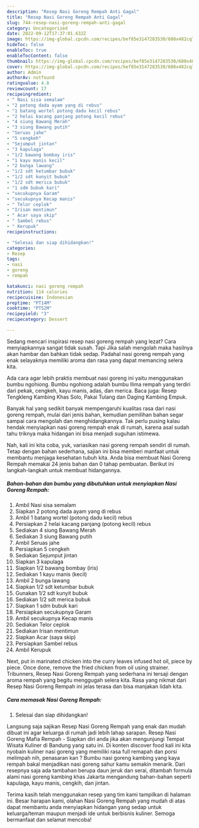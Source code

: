 ```yaml
---
description: "Resep Nasi Goreng Rempah Anti Gagal"
title: "Resep Nasi Goreng Rempah Anti Gagal"
slug: 744-resep-nasi-goreng-rempah-anti-gagal
category: Uncategorized
date: 2022-09-12T17:37:01.632Z
image: https://img-global.cpcdn.com/recipes/bef85e3147283530/680x482cq70/nasi-goreng-rempah-foto-resep-utama.jpg
hideToc: false
enableToc: true
enableTocContent: false
thumbnail: https://img-global.cpcdn.com/recipes/bef85e3147283530/680x482cq70/nasi-goreng-rempah-foto-resep-utama.jpg
cover: https://img-global.cpcdn.com/recipes/bef85e3147283530/680x482cq70/nasi-goreng-rempah-foto-resep-utama.jpg
author: Admin
authorAv: notfound
ratingvalue: 4.8
reviewcount: 17
recipeingredient:
- " Nasi sisa semalam"
- "2 potong dada ayam yang di rebus"
- "1 batang wortel potong dadu kecil rebus"
- "2 helai kacang panjang potong kecil rebus"
- "4 siung Bawang Merah"
- "3 siung Bawang putih"
- "Seruas jahe"
- "5 cengkeh"
- "Sejumput jintan"
- "3 kapulaga"
- "1/2 bawang bombay iris"
- "1 kayu manis kecil"
- "2 bunga lawang"
- "1/2 sdt ketumbar bubuk"
- "1/2 sdt kunyit bubuk"
- "1/2 sdt merica bubuk"
- "1 sdm bubuk kari"
- "secukupnya Garam"
- "secukupnya Kecap manis"
- " Telor ceplok"
- "Irisan mentimun"
- " Acar saya skip"
- " Sambel rebus"
- " Kerupuk"
recipeinstructions:

- "Selesai dan siap dihidangkan!"
categories:
- Resep
tags:
- nasi
- goreng
- rempah

katakunci: nasi goreng rempah 
nutrition: 114 calories
recipecuisine: Indonesian
preptime: "PT14M"
cooktime: "PT52M"
recipeyield: "3"
recipecategory: Dessert

---
```



Sedang mencari inspirasi resep nasi goreng rempah yang lezat? Cara menyiapkannya sangat tidak susah. Tapi Jika salah mengolah maka hasilnya akan hambar dan bahkan tidak sedap. Padahal nasi goreng rempah yang enak selayaknya memiliki aroma dan rasa yang dapat memancing selera kita.


Ada cara agar lebih praktis membuat nasi goreng ini yaitu menggunakan bumbu ngohiong. Bumbu ngohiong adalah bumbu llima rempah yang terdiri dari pekak, cengkeh, kayu manis, adas, dan merica. Baca juga: Resep Tengkleng Kambing Khas Solo, Pakai Tulang dan Daging Kambing Empuk.

Banyak hal yang sedikit banyak mempengaruhi kualitas rasa dari nasi goreng rempah, mulai dari jenis bahan, kemudian pemilihan bahan segar sampai cara mengolah dan menghidangkannya. Tak perlu pusing kalau hendak menyiapkan nasi goreng rempah enak di rumah, karena asal sudah tahu triknya maka hidangan ini bisa menjadi suguhan istimewa.


Nah, kali ini kita coba, yuk, variasikan nasi goreng rempah sendiri di rumah. Tetap dengan bahan sederhana, sajian ini bisa memberi manfaat untuk membantu menjaga kesehatan tubuh kita. Anda bisa membuat Nasi Goreng Rempah memakai 24 jenis bahan dan 0 tahap pembuatan. Berikut ini langkah-langkah untuk membuat hidangannya.

<!--inarticleads1-->

##### Bahan-bahan dan bumbu yang dibutuhkan untuk menyiapkan Nasi Goreng Rempah:

1. Ambil  Nasi sisa semalam
1. Siapkan 2 potong dada ayam yang di rebus
1. Ambil 1 batang wortel (potong dadu kecil) rebus
1. Persiapkan 2 helai kacang panjang (potong kecil) rebus
1. Sediakan 4 siung Bawang Merah
1. Sediakan 3 siung Bawang putih
1. Ambil Seruas jahe
1. Persiapkan 5 cengkeh
1. Sediakan Sejumput jintan
1. Siapkan 3 kapulaga
1. Siapkan 1/2 bawang bombay (iris)
1. Sediakan 1 kayu manis (kecil)
1. Ambil 2 bunga lawang
1. Siapkan 1/2 sdt ketumbar bubuk
1. Gunakan 1/2 sdt kunyit bubuk
1. Sediakan 1/2 sdt merica bubuk
1. Siapkan 1 sdm bubuk kari
1. Persiapkan secukupnya Garam
1. Ambil secukupnya Kecap manis
1. Sediakan  Telor ceplok
1. Sediakan Irisan mentimun
1. Siapkan  Acar (saya skip)
1. Persiapkan  Sambel rebus
1. Ambil  Kerupuk


Next, put in marinated chicken into the curry leaves infused hot oil, piece by piece. Once done, remove the fried chicken from oil using strainer. Tribunners, Resep Nasi Goreng Rempah yang sederhana ini tersaji dengan aroma rempah yang begitu menggugah selera kita. Rasa yang nikmat dari Resep Nasi Goreng Rempah ini jelas terasa dan bisa manjakan lidah kita. 

<!--inarticleads2-->

##### Cara memasak Nasi Goreng Rempah:


1. Selesai dan siap dihidangkan!

Langsung saja sajikan Resep Nasi Goreng Rempah yang enak dan mudah dibuat ini agar keluarga di rumah jadi lebih lahap sarapan. Resep Nasi Goreng Mafia Rempah - Siapkan diri anda jika akan mengunjungi Tempat Wisata Kuliner di Bandung yang satu ini. Di konten discover food kali ini kita nyobain kuliner nasi goreng yang memiliki rasa full remapah dan porsi melimpah nih, penasaran kan ? Bumbu nasi goreng kambing yang kaya rempah bakal menjadikan nasi goreng sahur kamu semakin menarik. Dari resepnya saja ada tambahan berupa daun jeruk dan serai, ditambah formula alami nasi goreng kambing khas Jakarta mengandung bahan-bahan seperti kapulaga, kayu manis, cengkih, dan jintan. 

Terima kasih telah menggunakan resep yang tim kami tampilkan di halaman ini. Besar harapan kami, olahan Nasi Goreng Rempah yang mudah di atas dapat membantu anda menyiapkan hidangan yang sedap untuk keluarga/teman maupun menjadi ide untuk berbisnis kuliner. Semoga bermanfaat dan selamat mencoba!
